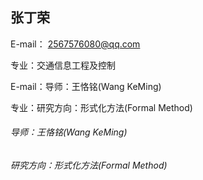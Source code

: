 ## 张丁荣

E-mail： 2567576080@qq.com

专业：交通信息工程及控制

E-mail：导师：王恪铭(Wang KeMing)

专业：研究方向：形式化方法(Formal Method)






###### 导师：王恪铭(Wang KeMing)

###### 研究方向：形式化方法(Formal Method)

